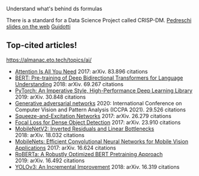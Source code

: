
Understand what's behind ds formulas

There is a standard for a Data Science Project called CRISP-DM.
[Pedreschi slides on the web](https://pages.di.unipi.it/pedreschi/MaterialiADEC-TDM/ADEC-slides/Slides-11-05-06_CRISP-DM.pdf)
[Guidotti](http://didawiki.di.unipi.it/lib/exe/fetch.php/magistraleinformatica/dmi/crisp-dm.pdf)


## Top-cited articles!
https://almanac.eto.tech/topics/ai/

- [Attention Is All You Need](https://doi.org/10.48550/arxiv.1706.03762)
    2017: arXiv. 83.896 citations
- [BERT: Pre-training of Deep Bidirectional Transformers for Language Understanding](https://doi.org/10.18653/v1/n19-1423)
    2018: arXiv. 69.267 citations
- [PyTorch: An Imperative Style, High-Performance Deep Learning Library](https://doi.org/10.48550/arxiv.1912.01703)
    2019: arXiv. 30.848 citations
- [Generative adversarial networks](https://doi.org/10.1145/3422622)
    2020: International Conference on Computer Vision and Pattern Analysis (ICCPA 2021). 29.526 citations
- [Squeeze-and-Excitation Networks](https://doi.org/10.1109/cvpr.2018.00745)
    2017: arXiv. 26.279 citations
- [Focal Loss for Dense Object Detection](https://doi.org/10.1109/iccv.2017.324)
    2017: arXiv. 23.910 citations
- [MobileNetV2: Inverted Residuals and Linear Bottlenecks](https://doi.org/10.1109/cvpr.2018.00474)
    2018: arXiv. 18.032 citations
- [MobileNets: Efficient Convolutional Neural Networks for Mobile Vision Applications](https://arxiv.org/abs/1704.04861)
    2017: arXiv. 16.624 citations
- [RoBERTa: A Robustly Optimized BERT Pretraining Approach](https://doi.org/10.48550/arxiv.1907.11692)
    2019: arXiv. 16.492 citations
- [YOLOv3: An Incremental Improvement](https://doi.org/10.48550/arxiv.1804.02767)
    2018: arXiv. 16.319 citations